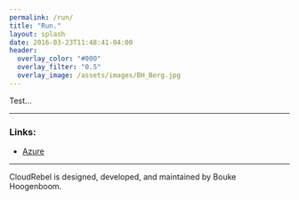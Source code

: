 ```yaml
---
permalink: /run/
title: "Run."
layout: splash
date: 2016-03-23T11:48:41-04:00
header:
  overlay_color: "#000"
  overlay_filter: "0.5"
  overlay_image: /assets/images/BH_Berg.jpg
---
```


Test...

---
### Links:

- [Azure](https://azure.com/)

---

CloudRebel is designed, developed, and maintained by Bouke Hoogenboom.